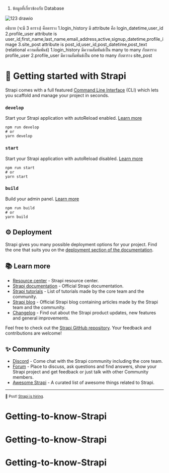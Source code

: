 1. ข้อมูลที่เกี่ยวข้องกับ Database

![123 drawio](https://github.com/TeerapatKC/Getting-to-know-Strapi/assets/91894399/004fac70-810f-43cb-b079-139240f9fb39)

อธิบาย (จะมี 3 ตาราง) คือตาราง 
           1.login_history 
             มี attribute คือ login_datetime,user_id
           2.profile_user
              attribute is user_id,first_name,last_name,email_address,active,signup_datetime,profile_image
           3.site_post
             attribute is post_id,user_id,post_datetime,post_text
       (relational ความสัมพันธ์)
            1.login_history มีความสัมพันธ์เป็น many to many กับตาราง profile_user
            2.profile_user มีความสัมพันธ์เป็น one to many กับตาราง site_post
       




# 🚀 Getting started with Strapi

Strapi comes with a full featured [Command Line Interface](https://docs.strapi.io/developer-docs/latest/developer-resources/cli/CLI.html) (CLI) which lets you scaffold and manage your project in seconds.

### `develop`

Start your Strapi application with autoReload enabled. [Learn more](https://docs.strapi.io/developer-docs/latest/developer-resources/cli/CLI.html#strapi-develop)

```
npm run develop
# or
yarn develop
```

### `start`

Start your Strapi application with autoReload disabled. [Learn more](https://docs.strapi.io/developer-docs/latest/developer-resources/cli/CLI.html#strapi-start)

```
npm run start
# or
yarn start
```

### `build`

Build your admin panel. [Learn more](https://docs.strapi.io/developer-docs/latest/developer-resources/cli/CLI.html#strapi-build)

```
npm run build
# or
yarn build
```

## ⚙️ Deployment

Strapi gives you many possible deployment options for your project. Find the one that suits you on the [deployment section of the documentation](https://docs.strapi.io/developer-docs/latest/setup-deployment-guides/deployment.html).

## 📚 Learn more

- [Resource center](https://strapi.io/resource-center) - Strapi resource center.
- [Strapi documentation](https://docs.strapi.io) - Official Strapi documentation.
- [Strapi tutorials](https://strapi.io/tutorials) - List of tutorials made by the core team and the community.
- [Strapi blog](https://docs.strapi.io) - Official Strapi blog containing articles made by the Strapi team and the community.
- [Changelog](https://strapi.io/changelog) - Find out about the Strapi product updates, new features and general improvements.

Feel free to check out the [Strapi GitHub repository](https://github.com/strapi/strapi). Your feedback and contributions are welcome!

## ✨ Community

- [Discord](https://discord.strapi.io) - Come chat with the Strapi community including the core team.
- [Forum](https://forum.strapi.io/) - Place to discuss, ask questions and find answers, show your Strapi project and get feedback or just talk with other Community members.
- [Awesome Strapi](https://github.com/strapi/awesome-strapi) - A curated list of awesome things related to Strapi.

---

<sub>🤫 Psst! [Strapi is hiring](https://strapi.io/careers).</sub>
# Getting-to-know-Strapi
# Getting-to-know-Strapi
# Getting-to-know-Strapi
